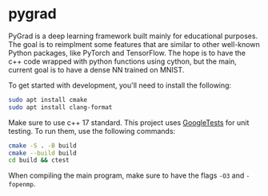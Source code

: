 # pygrad

PyGrad is a deep learning framework built mainly for educational purposes.
The goal is to reimplment some features that are similar to other well-known
Python packages, like PyTorch and TensorFlow. The hope is to have the c++ code
wrapped with python functions using cython, but the main, current goal is to have
a dense NN trained on MNIST.

To get started with development, you'll need to install the following:

```bash
sudo apt install cmake
sudo apt install clang-format
```

Make sure to use c++ 17 standard. This project uses [GoogleTests](https://github.com/google/googletest) for unit testing. To run them, use the following commands:

```bash
cmake -S . -B build
cmake --build build
cd build && ctest
```

When compiling the main program, make sure to have the flags `-O3` and `-fopenmp`.
